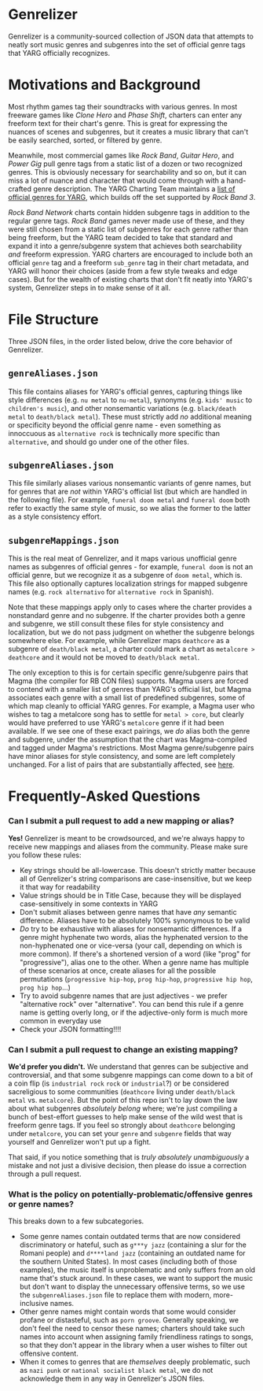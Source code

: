# Genrelizer
Genrelizer is a community-sourced collection of JSON data that attempts to neatly sort music genres and subgenres into the set of official genre tags that YARG officially recognizes.

# Motivations and Background
Most rhythm games tag their soundtracks with various genres. In most freeware games like _Clone Hero_ and _Phase Shift_, charters can enter any freeform text for their chart's genre. This is great for expressing the nuances of scenes and subgenres, but it creates a music library that can't be easily searched, sorted, or filtered by genre.

Meanwhile, most commercial games like _Rock Band_, _Guitar Hero_, and _Power Gig_ pull genre tags from a static list of a dozen or two recognized genres. This is obviously necessary for searchability and so on, but it can miss a lot of nuance and character that would come through with a hand-crafted genre description. The YARG Charting Team maintains a [list of official genres for YARG](https://wiki.yarg.in/wiki/List_of_common_genre_names), which builds off the set supported by _Rock Band 3_. 

_Rock Band Network_ charts contain hidden subgenre tags in addition to the regular genre tags. _Rock Band_ games never made use of these, and they were still chosen from a static list of subgenres for each genre rather than being freeform, but the YARG team decided to take that standard and expand it into a genre/subgenre system that achieves both searchability _and_ freeform expression. YARG charters are encouraged to include both an official `genre` tag and a freeform `sub_genre` tag in their chart metadata, and YARG will honor their choices (aside from a few style tweaks and edge cases). But for the wealth of existing charts that don't fit neatly into YARG's system, Genrelizer steps in to make sense of it all.


# File Structure
Three JSON files, in the order listed below, drive the core behavior of Genrelizer.

## `genreAliases.json`
This file contains aliases for YARG's official genres, capturing things like style differences (e.g. `nu metal` to `nu-metal`), synonyms (e.g. `kids' music` to `children's music`), and other nonsemantic variations (e.g. `black/death metal` to `death/black metal`). These must strictly add _no_ additional meaning or specificity beyond the official genre name - even something as innoccuous as `alternative rock` is technically more specific than `alternative`, and should go under one of the other files.

## `subgenreAliases.json`
This file similarly aliases various nonsemantic variants of genre names, but for genres that are _not_ within YARG's official list (but which are handled in the following file). For example, `funeral doom metal` and `funeral doom` both refer to exactly the same style of music, so we alias the former to the latter as a style consistency effort.

## `subgenreMappings.json`
This is the real meat of Genrelizer, and it maps various unofficial genre names as subgenres of official genres - for example, `funeral doom` is not an official genre, but we recognize it as a subgenre of `doom metal`, which is. This file also optionally captures localization strings for mapped subgenre names (e.g. `rock alternativo` for `alternative rock` in Spanish).

Note that these mappings apply only to cases where the charter provides a nonstandard genre and no subgenre. If the charter provides both a genre and subgenre, we still consult these files for style consistency and localization, but we do not pass judgment on whether the subgenre belongs somewhere else. For example, while Genrelizer maps `deathcore` as a subgenre of `death/black metal`, a charter could mark a chart as `metalcore > deathcore` and it would not be moved to `death/black metal`.

The only exception to this is for certain specific genre/subgenre pairs that Magma (the compiler for RB CON files) supports. Magma users are forced to contend with a smaller list of genres than YARG's official list, but Magma associates each genre with a small list of predefined subgenres, some of which map cleanly to official YARG genres. For example, a Magma user who wishes to tag a metalcore song has to settle for `metal > core`, but clearly would have preferred to use YARG's `metalcore` genre if it had been available. If we see one of these exact pairings, we _do_ alias both the genre and subgenre, under the assumption that the chart was Magma-compiled and tagged under Magma's restrictions. Most Magma genre/subgenre pairs have minor aliases for style consistency, and some are left completely unchanged. For a list of pairs that are substantially affected, see [here](Telltale%20Magma%20Value%20Pairs.md).


# Frequently-Asked Questions

### Can I submit a pull request to add a new mapping or alias?
**Yes!** Genrelizer is meant to be crowdsourced, and we're always happy to receive new mappings and aliases from the community. Please make sure you follow these rules:
* Key strings should be all-lowercase. This doesn't strictly matter because all of Genrelizer's string comparisons are case-insensitive, but we keep it that way for readability
* Value strings should be in Title Case, because they will be displayed case-sensitively in some contexts in YARG
* Don't submit aliases between genre names that have _any_ semantic difference. Aliases have to be absolutely 100% synonymous to be valid
* _Do_ try to be exhaustive with aliases for nonsemantic differences. If a genre might hyphenate two words, alias the hyphenated version to the non-hyphenated one or vice-versa (your call, depending on which is more common). If there's a shortened version of a word (like "prog" for "progressive"), alias one to the other. When a genre name has multiple of these scenarios at once, create aliases for all the possible permutations (`progressive hip-hop`, `prog hip-hop`, `progressive hip hop`, `prog hip hop`...)
* Try to avoid subgenre names that are just adjectives - we prefer "alternative rock" over "alternative". You can bend this rule if a genre name is getting overly long, or if the adjective-only form is much more common in everyday use
* Check your JSON formatting!!!!


### Can I submit a pull request to change an existing mapping?
**We'd prefer you didn't.** We understand that genres can be subjective and controversial, and that some subgenre mappings can come down to a bit of a coin flip (is `industrial rock` `rock` or `industrial`?) or be considered sacreligious to some communities (`deathcore` living under `death/black metal` vs. `metalcore`). But the point of this repo isn't to lay down the law about what subgenres _absolutely belong_ where; we're just compiling a bunch of best-effort guesses to help make sense of the wild west that is freeform genre tags. If you feel so strongly about `deathcore` belonging under `metalcore`, you can set your `genre` and `subgenre` fields that way yourself and Genrelizer won't put up a fight.

That said, if you notice something that is _truly absolutely unambiguously_ a mistake and not just a divisive decision, then please do issue a correction through a pull request.


### What is the policy on potentially-problematic/offensive genres or genre names?
This breaks down to a few subcategories.

* Some genre names contain outdated terms that are now considered discriminatory or hateful, such as `g***y jazz` (containing a slur for the Romani people) and `d****land jazz` (containing an outdated name for the southern United States). In most cases (including both of those examples), the music itself is unproblematic and only suffers from an old name that's stuck around. In these cases, we want to support the music but don't want to display the unnecessary offensive terms, so we use the `subgenreAliases.json` file to replace them with modern, more-inclusive names.
* Other genre names might contain words that some would consider profane or distasteful, such as `porn groove`. Generally speaking, we don't feel the need to censor these names; charters should take such names into account when assigning family friendliness ratings to songs, so that they don't appear in the library when a user wishes to filter out offensive content.
* When it comes to genres that are _themselves_ deeply problematic, such as `nazi punk` or `national socialist black metal`, we do not acknowledge them in any way in Genrelizer's JSON files.
